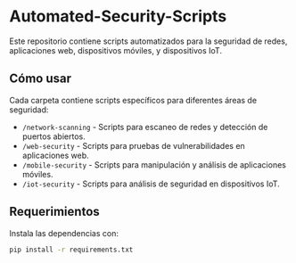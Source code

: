 # Automated-Security-Scripts
Este repositorio contiene scripts automatizados para la seguridad de redes, aplicaciones web, dispositivos móviles, y dispositivos IoT.

## Cómo usar
Cada carpeta contiene scripts específicos para diferentes áreas de seguridad:
- `/network-scanning` - Scripts para escaneo de redes y detección de puertos abiertos.
- `/web-security` - Scripts para pruebas de vulnerabilidades en aplicaciones web.
- `/mobile-security` - Scripts para manipulación y análisis de aplicaciones móviles.
- `/iot-security` - Scripts para análisis de seguridad en dispositivos IoT.

## Requerimientos
Instala las dependencias con:
```bash
pip install -r requirements.txt
